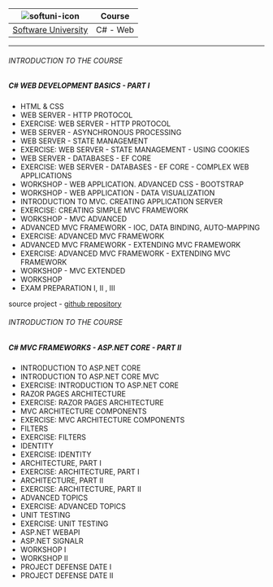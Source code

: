 | ![softuni-icon](https://softuni.bg/Files/OpenCourses/softunilogo%20(2).png "Software University") | Course     |
|:-------------------------------------------------------------------------------------------------:|------------|
|                             [Software University](https://softuni.bg/)                            | C# - Web |
***

###### INTRODUCTION TO THE COURSE
##### C# WEB DEVELOPMENT BASICS - PART I

- HTML & CSS
- WEB SERVER - HTTP PROTOCOL
- EXERCISE: WEB SERVER - HTTP PROTOCОL
- WEB SERVER - ASYNCHRONOUS PROCESSING
- WEB SERVER - STATE MANAGEMENT
- EXERCISE: WEB SERVER - STATE MANAGEMENT - USING COOKIES
- WEB SERVER - DATABASES - EF CORE 
- EXERCISE: WEB SERVER - DATABASES - EF CORE -  COMPLEX WEB APPLICATIONS
- WORKSHOP - WEB APPLICATION. ADVANCED CSS - BOOTSTRAP
- WORKSHOP - WEB APPLICATION - DATA VISUALIZATION
- INTRODUCTION TO MVC. CREATING APPLICATION SERVER
- EXERCISE: CREATING SIMPLE MVC FRAMEWORK
- WORKSHOP - MVC ADVANCED
- ADVANCED MVC FRAMEWORK - IOC, DATA BINDING, AUTO-MAPPING
- EXERCISE: ADVANCED MVC FRAMEWORK
- ADVANCED MVC FRAMEWORK - EXTENDING MVC FRAMEWORK
- EXERCISE: ADVANCED MVC FRAMEWORK - EXTENDING MVC FRAMEWORK
- WORKSHOP - MVC EXTENDED
- WORKSHOP
- EXAM PREPARATION I, II , III

source project - [github repository](https://github.com/SoftUni-CSharp-Web-Development/SIS)

###### INTRODUCTION TO THE COURSE
##### C# MVC FRAMEWORKS - ASP.NET CORE - PART II

- INTRODUCTION TO ASP.NET CORE
- INTRODUCTION TO ASP.NET CORE MVC
- EXERCISE: INTRODUCTION TO ASP.NET CORE
- RAZOR PAGES ARCHITECTURE
- EXERCISE: RAZOR PAGES ARCHITECTURE
- MVC ARCHITECTURE COMPONENTS
- EXERCISE: MVC ARCHITECTURE COMPONENTS
- FILTERS
- EXERCISE: FILTERS 
- IDENTITY
- EXERCISE: IDENTITY
- ARCHITECTURE, PART I
- EXERCISE: ARCHITECTURE, PART I
- ARCHITECTURE, PART II
- EXERCISE: ARCHITECTURE, PART II
- ADVANCED TOPICS
- EXERCISE: ADVANCED TOPICS
- UNIT TESTING
- EXERCISE: UNIT TESTING
- ASP.NET WEBAPI
- ASP.NET SIGNALR
- WORKSHOP I
- WORKSHOP II
- PROJECT DEFENSE DATE I
- PROJECT DEFENSE DATE II
